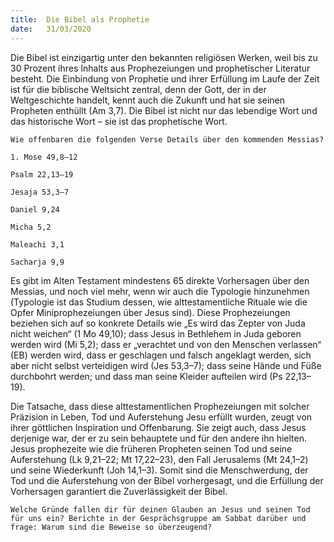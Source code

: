 ```yaml
---
title:  Die Bibel als Prophetie
date:   31/03/2020
---
```



Die Bibel ist einzigartig unter den bekannten religiösen Werken, weil bis zu 30 Prozent ihres Inhalts aus Prophezeiungen und prophetischer Literatur besteht. Die Einbindung von Prophetie und ihrer Erfüllung im Laufe der Zeit ist für die biblische Weltsicht zentral, denn der Gott, der in der Weltgeschichte handelt, kennt auch die Zukunft und hat sie seinen Propheten enthüllt (Am 3,7). Die Bibel ist nicht nur das lebendige Wort und das historische Wort – sie ist das prophetische Wort.

`Wie offenbaren die folgenden Verse Details über den kommenden Messias?`

`1. Mose 49,8–12`

`Psalm 22,13–19`

`Jesaja 53,3–7`

`Daniel 9,24`

`Micha 5,2`

`Maleachi 3,1`

`Sacharja 9,9`

Es gibt im Alten Testament mindestens 65 direkte Vorhersagen über den Messias, und noch viel mehr, wenn wir auch die Typologie hinzunehmen (Typologie ist das Studium dessen, wie alttestamentliche Rituale wie die Opfer Miniprophezeiungen über Jesus sind). Diese Prophezeiungen beziehen sich auf so konkrete Details wie „Es wird das Zepter von Juda nicht weichen“ (1 Mo 49,10); dass Jesus in Bethlehem in Juda geboren werden wird (Mi 5,2); dass er „verachtet und von den Menschen verlassen“ (EB) werden wird, dass er geschlagen und falsch angeklagt werden, sich aber nicht selbst verteidigen wird (Jes 53,3–7); dass seine Hände und Füße durchbohrt werden; und dass man seine Kleider aufteilen wird (Ps 22,13–19).

Die Tatsache, dass diese alttestamentlichen Prophezeiungen mit solcher Präzision in Leben, Tod und Auferstehung Jesu erfüllt wurden, zeugt von ihrer göttlichen Inspiration und Offenbarung. Sie zeigt auch, dass Jesus derjenige war, der er zu sein behauptete und für den andere ihn hielten. Jesus prophezeite wie die früheren Propheten seinen Tod und seine Auferstehung (Lk 9,21–22; Mt 17,22–23), den Fall Jerusalems (Mt 24,1–2) und seine Wiederkunft (Joh 14,1–3). Somit sind die Menschwerdung, der Tod und die Auferstehung von der Bibel vorhergesagt, und die Erfüllung der Vorhersagen garantiert die Zuverlässigkeit der Bibel.

`Welche Gründe fallen dir für deinen Glauben an Jesus und seinen Tod für uns ein? Berichte in der Gesprächsgruppe am Sabbat darüber und frage: Warum sind die Beweise so überzeugend?`